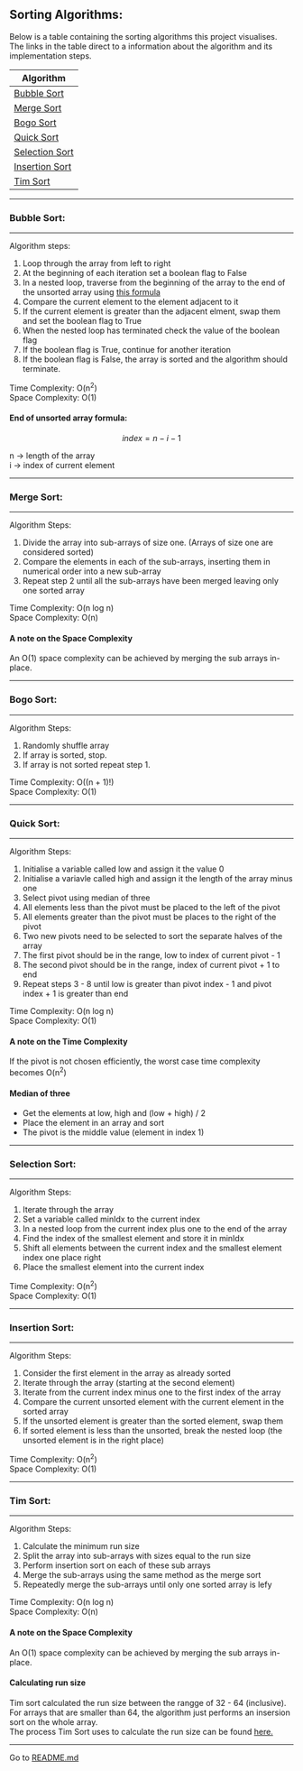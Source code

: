 ## Sorting Algorithms:

Below is a table containing the sorting algorithms this project visualises. <br>
The links in the table direct to a information about the algorithm and its implementation steps. 

| Algorithm                           |
| ----------------------------------- |
| [Bubble Sort](#bubble-sort)         |
| [Merge Sort](#merge-sort)           |
| [Bogo Sort](#bogo-sort)             |
| [Quick Sort](#quick-sort)           |
| [Selection Sort](#selection-sort)   |
| [Insertion Sort](#insertion-sort)   |
| [Tim Sort]()         |

---

### Bubble Sort:
--- 
Algorithm steps: 

1. Loop through the array from left to right
2. At the beginning of each iteration set a boolean flag to False 
3. In a nested loop, traverse from the beginning of the array to the end of the unsorted array using [this formula](#index-of-last-sorted-element-formula)
4. Compare the current element to the element adjacent to it 
5. If the current element is greater than the adjacent elment, swap them and set the boolean flag to True 
6. When the nested loop has terminated check the value of the boolean flag 
7. If the boolean flag is True, continue for another iteration 
8. If the boolean flag is False, the array is sorted and the algorithm should terminate. 

Time Complexity: O(n<sup>2</sup>) <br>
Space Complexity: O(1)

#### End of unsorted array formula: 

$$ index = n - i - 1$$

n -> length of the array <br>
i -> index of current element 

---

### Merge Sort:
---
Algorithm Steps:

1. Divide the array into sub-arrays of size one. (Arrays of size one are considered sorted)
2. Compare the elements in each of the sub-arrays, inserting them in numerical order into a new sub-array 
3. Repeat step 2 until all the sub-arrays have been merged leaving only one sorted array 

Time Complexity: O(n log n) <br>
Space Complexity: O(n)


#### A note on the Space Complexity 

An O(1) space complexity can be achieved by merging the sub arrays in-place. 

---

### Bogo Sort:
---

Algorithm Steps: 

1. Randomly shuffle array 
2. If array is sorted, stop.
3. If array is not sorted repeat step 1. 

Time Complexity: O((n + 1)!)<br>
Space Complexity: O(1)

---

### Quick Sort:
---

Algorithm Steps: 

1. Initialise a variable called low and assign it the value 0 
2. Initialise a variavle called high and assign it the length of the array minus one 
3. Select pivot using median of three 
4. All elements less than the pivot must be placed to the left of the pivot
5. All elements greater than the pivot must be places to the right of the pivot
6. Two new pivots need to be selected to sort the separate halves of the array 
7. The first pivot should be in the range, low to index of current pivot - 1
8. The second pivot should be in the range, index of current pivot + 1 to end
9. Repeat steps 3 - 8 until low is greater than pivot index - 1 and pivot index + 1 is greater than end 

Time Complexity: O(n log n) <br>
Space Complexity: O(1)  

#### A note on the Time Complexity 

If the pivot is not chosen efficiently, the worst case time complexity becomes O(n<sup>2</sup>)

#### Median of three

- Get the elements at low, high and (low + high) / 2 
- Place the element in an array and sort 
- The pivot is the middle value (element in index 1)

---

### Selection Sort:
---

Algorithm Steps: 

1. Iterate through the array
2. Set a variable called minIdx to the current index
3. In a nested loop from the current index plus one to the end of the array
4. Find the index of the smallest element and store it in minIdx 
5. Shift all elements between the current index and the smallest element index one place right 
6. Place the smallest element into the current index

Time Complexity: O(n<sup>2</sup>)<br>
Space Complexity: O(1)

---

### Insertion Sort:
---

Algorithm Steps: 

1. Consider the first element in the array as already sorted 
2. Iterate through the array (starting at the second element)
3. Iterate from the current index minus one to the first index of the array 
4. Compare the current unsorted element with the current element in the sorted array 
5. If the unsorted element is greater than the sorted element, swap them 
6. If sorted element is less than the unsorted, break the nested loop (the unsorted element is in the right place)

Time Complexity: O(n<sup>2</sup>)<br>
Space Complexity: O(1)

---

### Tim Sort:
---

Algorithm Steps: 

1. Calculate the minimum run size 
2. Split the array into sub-arrays with sizes equal to the run size
3. Perform insertion sort on each of these sub arrays
4. Merge the sub-arrays using the same method as the merge sort 
5. Repeatedly merge the sub-arrays until only one sorted array is lefy

Time Complexity: O(n log n)<br>
Space Complexity: O(n) 

#### A note on the Space Complexity 

An O(1) space complexity can be achieved by merging the sub arrays in-place. 

#### Calculating run size 

Tim sort calculated the run size between the rangge of 32 - 64 (inclusive). <br>
For arrays that are smaller than 64, the algorithm just performs an insersion sort on the whole array. <br>
The process Tim Sort uses to calculate the run size can be found [here.](https://en.wikipedia.org/wiki/Timsort)

---

Go to [README.md](../README.md)